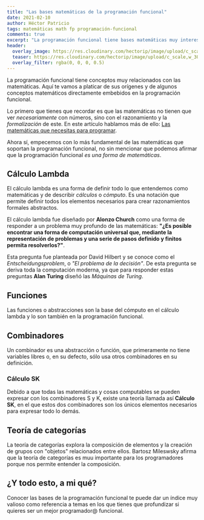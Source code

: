 ```yaml
---
title: "Las bases matemáticas de la programación funcional"
date: 2021-02-10
author: Héctor Patricio
tags: matemáticas math fp programación-funcional
comments: true
excerpt: "La programación funcional tiene bases matemáticas muy interesantes, hablemos un poco de ellas y cómo te pueden ayudar a entenderla mejor."
header:
  overlay_image: https://res.cloudinary.com/hectorip/image/upload/c_scale,w_1200/v1616045099/michael-dziedzic-VlZYu3nZIRI-unsplash_yxm6kr.jpg
  teaser: https://res.cloudinary.com/hectorip/image/upload/c_scale,w_300/v1616045099/michael-dziedzic-VlZYu3nZIRI-unsplash_yxm6kr.jpg
  overlay_filter: rgba(0, 0, 0, 0.5)
---
```


La programación funcional tiene conceptos muy relacionados con las matemáticas. Aquí te vamos a platicar de sus orígenes y de algunos conceptos matemáticos directamente embebidos en la programación funcional.

Lo primero que tienes que recordar es que las matemáticas no tienen que ver  _necesariamente_ con números, sino con el razonamiento y la _formalización_ de este. En este artículo hablamos más de ello: [Las matemáticas que necesitas para programar](/2019/12/25/las-matematicas-que-debes-saber-para-programar.html).

Ahora sí, empecemos con lo más fundamental de las matemáticas que soportan la programación funcional, no sin mencionar que podemos afirmar que la programación funcional _es una forma de matemáticas_.

## Cálculo Lambda

El cálculo lambda es una forma de definir todo lo que entendemos como matemáticas y de describir _cálculos_ o _cómputo_. Es una notación que permite definir todos los elementos necesarios para crear razonamientos formales abstractos.

El cálculo lambda fue diseñado por **Alonzo Church** como una forma de responder a un problema muy profundo de las matemáticas: **"¿Es posible encontrar una forma de computación universal que, mediante la representación de problemas y una serie de pasos definido y finitos permita resolverlos?"**.

Esta pregunta fue planteada por David Hilbert y se conoce como el *Entscheidungsproblem*, o _"El problema de la decisión"_. De esta pregunta se deriva toda la computación moderna, ya que para responder estas preguntas **Alan Turing** diseñó las _Máquinas de Turing_.

## Funciones

Las funciones o abstracciones son la base del cómputo en el cálculo lambda y lo son también en la programación funcional.

## Combinadores

Un combinador es una abstracción o función, que primeramente no tiene variables libres o, en su defecto, sólo usa otros combinadores en su definición.

### Cálculo SK

Debido a que todas las matemáticas y cosas computables se pueden expresar con los combinadores S y K, existe una teoría llamada así **Cálculo SK**, en el que estos dos combinadores son los únicos elementos necesarios para expresar todo lo demás.

## Teoría de categorías

La teoría de categorías explora la composición de elementos y la creación de grupos con "objetos" relacionados entre ellos. Bartosz Mileswsky afirma que la teoría de categorías es muu importante para los programadores porque nos permite entender la composición.

## ¿Y todo esto, a mi qué?

Conocer las bases de la programación funcional te puede dar un índice muy valioso como referencia a temas en los que tienes que profundizar si quieres ser un mejor programador@ funcional.
